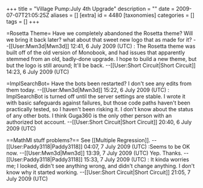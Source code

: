 +++
title = "Village Pump:July 4th Upgrade"
description = ""
date = 2009-07-07T21:05:25Z
aliases = []
[extra]
id = 4480
[taxonomies]
categories = []
tags = []
+++

=Rosetta Theme=
Have we completely abandoned the Rosetta theme? Will we bring it back later? what about that sweet new logo that as made for it? --[[User:Mwn3d|Mwn3d]] 12:41, 6 July 2009 (UTC)
: The Rosetta theme was built off of the old version of Monobook, and had issues that apparently stemmed from an old, badly-done upgrade.  I hope to build a new theme, but but the logo is still around; It'll be back. --[[User:Short Circuit|Short Circuit]] 14:23, 6 July 2009 (UTC)

=ImplSearchBot=
Have the bots been restarted? I don't see any edits from them today. --[[User:Mwn3d|Mwn3d]] 15:22, 6 July 2009 (UTC)
: ImplSearchBot is turned off until the server settings are stable.  I wrote it with basic safeguards against failures, but those code paths haven't been practically tested, so I haven't been risking it. I don't know about the status of any other bots.  I think Guga360 is the only other person with an authorized bot account. --[[User:Short Circuit|Short Circuit]] 20:40, 6 July 2009 (UTC)

==MathMl stuff problems?==
See [[Multiple Regression]]. --[[User:Paddy3118|Paddy3118]] 04:07, 7 July 2009 (UTC)
:Seems to be OK now. --[[User:Mwn3d|Mwn3d]] 13:39, 7 July 2009 (UTC)
Yep. Thanks. --[[User:Paddy3118|Paddy3118]] 15:33, 7 July 2009 (UTC)
: It kinda worries me; I looked, didn't see anything wrong, and didn't change anything.  I don't know why it started working. --[[User:Short Circuit|Short Circuit]] 21:05, 7 July 2009 (UTC)
